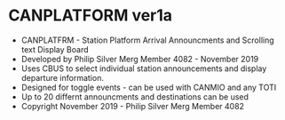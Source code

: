 # CANPLATFORM ver1a
* CANPLATFRM - Station Platform Arrival Announcments and Scrolling text Display Board 
* Developed by Philip Silver  Merg Member 4082 - November 2019
* Uses CBUS to select individual station announcements and display departure information.
* Designed for toggle events - can be used with CANMIO and any TOTI
* Up to 20 differnt announcments and destinations can be used
* Copyright November 2019 - Philip Silver Merg Member 4082
